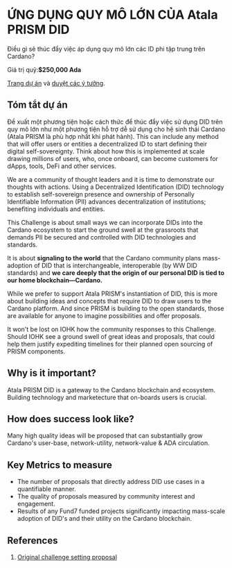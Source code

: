 # ỨNG DỤNG QUY MÔ LỚN CỦA Atala PRISM DID

Điều gì sẽ thúc đẩy việc áp dụng quy mô lớn các ID phi tập trung trên Cardano?

Giá trị quỹ:**$250,000 Ada**

[Trang dự án](https://cardano.ideascale.com/a/campaign-home/26116) và [duyệt các ý tưởng](https://cardano.ideascale.com/a/ideas/top/campaign-filter/byids/campaigns/26116/stage/unspecified).

## Tóm tắt dự án

Đề xuất một phương tiện hoặc cách thức để thúc đẩy việc sử dụng DID trên quy mô lớn như một phương tiện hỗ trợ dễ sử dụng cho hệ sinh thái Cardano (Atala PRISM là phù hợp nhất khi phát hành). This can include any method that will offer users or entities a decentralized ID to start defining their digital self-sovereignty. Think about how this is implemented at scale drawing millions of users, who, once onboard, can become customers for dApps, tools, DeFi and other services.

We are a community of thought leaders and it is time to demonstrate our thoughts with actions. Using a Decentralized Identification (DID) technology to establish self-sovereign presence and ownership of Personally Identifiable Information (PII) advances decentralization of institutions; benefiting individuals and entities.

This Challenge is about small ways we can incorporate DIDs into the Cardano ecosystem to start the ground swell at the grassroots that demands PII be secured and controlled with DID technologies and standards.

It is about **signaling to the world** that the Cardano community plans mass-adoption of DID that is interchangeable, interoperable (by WW DID standards) and **we care deeply that the origin of our personal DID is tied to our home blockchain—Cardano.**

While we prefer to support Atala PRISM's instantiation of DID, this is more about building ideas and concepts that require DID to draw users to the Cardano platform. And since PRISM is building to the open standards, those are available for anyone to imagine possibilities and offer proposals.

It won't be lost on IOHK how the community responses to this Challenge. Should IOHK see a ground swell of great ideas and proposals, that could help them justify expediting timelines for their planned open sourcing of PRISM components.

## Why is it important?

Atala PRISM DID is a gateway to the Cardano blockchain and ecosystem. Building technology and marketecture that on-boards users is crucial.

## How does success look like?

Many high quality ideas will be proposed that can substantially grow Cardano's user-base, network-utility, network-value & ADA circulation.

## Key Metrics to measure

- The number of proposals that directly address DID use cases in a quantifiable manner.
- The quality of proposals measured by community interest and engagement.
- Results of any Fund7 funded projects significantly impacting mass-scale adoption of DID's and their utility on the Cardano blockchain.

## References

1. [Original challenge setting proposal](https://cardano.ideascale.com/a/dtd/Atala-PRISM-DID-Mass-Scale-Adoption/350613-48088)